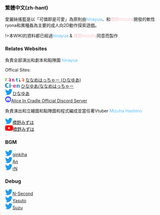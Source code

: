 ### 繁體中文(zh-hant)

愛麗絲搖籃是以「可憐即是可愛」為原則由<font color=#56bcf9>hinayua</font>、和<font color=#f6c5cb>橋野mizuha</font>開發的軟性ryona和異種姦為主要的成人向2D動作探索遊戲。

!>本WIKI的資料都已經過<font color=#56bcf9>hinayua</font> & <font color=#f6c5cb>橋野mizuha</font>同意而製作

### Relates Websites

負責全部演出和劇本和點陣圖 <font color=#56bcf9>hinayua</font>

Offical Sites:

<img src="/assets/images/wiki/fantia.png" height="12px"> [ななめはっちゃー (ひなゆあ)](https://fantia.jp/fanclubs/24531)<br>
<img src="/assets/images/wiki/Ci-en.png" height="15px"> [ひなゆあ/ななめはっちゃー](https://ci-en.dlsite.com/creator/12611)<br>
<img src="/assets/images/wiki/Twitter.png" height="20px">[ひなゆあ](https://twitter.com/hinayua_r18)<br>
<img src="/assets/images/wiki/discord.png" height="20px">[Alice In Cradle Official Discord Server](https://discord.gg/DYPe69vSpD)

負責演出和立繪圖和點陣圖和程式編成並當任著Vtuber <font color=#56bcf9>Mizuha Hashino</font>

<img src="/assets/images/wiki/Twitter.png" height="20px">[橋野みずは](https://twitter.com/HashinoMizuha)<br>
<img src="/assets/images/wiki/youtube.png" height="18px">[橋野みずは](https://www.youtube.com/channel/UCr3WJjlSJtf1qUYd3DoPoBg)<br>

### BGM

<img src="/assets/images/wiki/Twitter.png" height="20px">[ginkiha](https://twitter.com/ginkiha)<br>
<img src="/assets/images/wiki/Twitter.png" height="20px">[An](https://twitter.com/an_fillnote)<br>
<img src="/assets/images/wiki/Twitter.png" height="20px">[rN](https://twitter.com/rn_dtm)

### Debug
<img src="/assets/images/wiki/Twitter.png" height="20px">[N-Second](https://twitter.com/NSecond14)<br>
<img src="/assets/images/wiki/Twitter.png" height="20px">[Yasuto](https://twitter.com/Yasuto_san)<br>
<img src="/assets/images/wiki/Twitter.png" height="20px">[Suzu](https://twitter.com/_iu__ui_)
